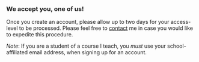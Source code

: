 ### We accept you, one of us!
Once you create an account, please allow up to two days for your access-level to be processed.
Please feel free to [contact] me in case you would like to expedite this procedure.

*Note*: If you are a student of a course I teach, you *must* use your school-affiliated email address, when signing up for an account.

[contact]: /contact
